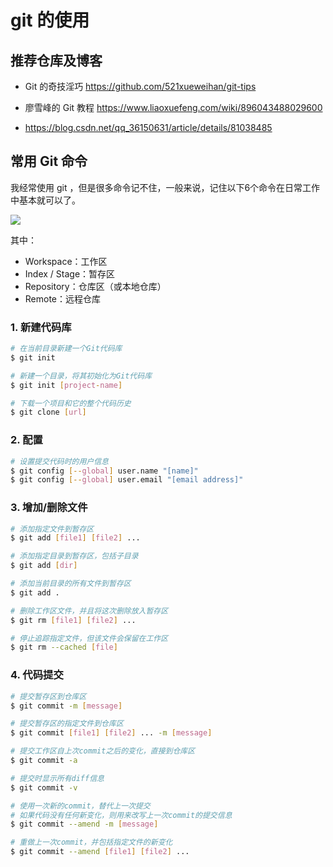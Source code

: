 # git 的使用

## 推荐仓库及博客

- Git 的奇技淫巧 https://github.com/521xueweihan/git-tips

- 廖雪峰的 Git 教程 https://www.liaoxuefeng.com/wiki/896043488029600

- https://blog.csdn.net/qq_36150631/article/details/81038485

## 常用 Git 命令

我经常使用 git ，但是很多命令记不住，一般来说，记住以下6个命令在日常工作中基本就可以了。

![](http://img.fuwenwei.com/blog/20190721223839.png)

其中：
- Workspace：工作区
- Index / Stage：暂存区
- Repository：仓库区（或本地仓库）
- Remote：远程仓库

### 1. 新建代码库

```sh
# 在当前目录新建一个Git代码库
$ git init

# 新建一个目录，将其初始化为Git代码库
$ git init [project-name]

# 下载一个项目和它的整个代码历史
$ git clone [url]
```

### 2. 配置

```sh
# 设置提交代码时的用户信息
$ git config [--global] user.name "[name]"
$ git config [--global] user.email "[email address]"
```

### 3. 增加/删除文件

```sh
# 添加指定文件到暂存区
$ git add [file1] [file2] ...

# 添加指定目录到暂存区，包括子目录
$ git add [dir]

# 添加当前目录的所有文件到暂存区
$ git add .

# 删除工作区文件，并且将这次删除放入暂存区
$ git rm [file1] [file2] ...

# 停止追踪指定文件，但该文件会保留在工作区
$ git rm --cached [file]
```

### 4. 代码提交

```sh
# 提交暂存区到仓库区
$ git commit -m [message]

# 提交暂存区的指定文件到仓库区
$ git commit [file1] [file2] ... -m [message]

# 提交工作区自上次commit之后的变化，直接到仓库区
$ git commit -a

# 提交时显示所有diff信息
$ git commit -v

# 使用一次新的commit，替代上一次提交
# 如果代码没有任何新变化，则用来改写上一次commit的提交信息
$ git commit --amend -m [message]

# 重做上一次commit，并包括指定文件的新变化
$ git commit --amend [file1] [file2] ...
```